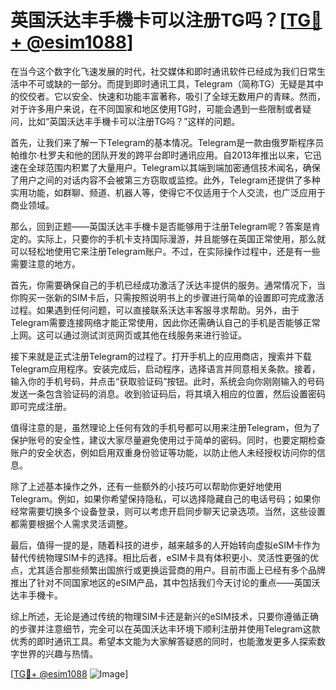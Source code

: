 # 英国沃达丰手機卡可以注册TG吗？[[TG💪+ @esim1088](https://t.me/s/esim1088)]

在当今这个数字化飞速发展的时代，社交媒体和即时通讯软件已经成为我们日常生活中不可或缺的一部分。而提到即时通讯工具，Telegram（简称TG）无疑是其中的佼佼者。它以安全、快速和功能丰富著称，吸引了全球无数用户的青睐。然而，对于许多用户来说，在不同国家和地区使用TG时，可能会遇到一些限制或者疑问，比如“英国沃达丰手機卡可以注册TG吗？”这样的问题。

首先，让我们来了解一下Telegram的基本情况。Telegram是一款由俄罗斯程序员帕维尔·杜罗夫和他的团队开发的跨平台即时通讯应用。自2013年推出以来，它迅速在全球范围内积累了大量用户。Telegram以其端到端加密通信技术闻名，确保了用户之间的对话内容不会被第三方窃取或监控。此外，Telegram还提供了多种实用功能，如群聊、频道、机器人等，使得它不仅适用于个人交流，也广泛应用于商业领域。

那么，回到正题——英国沃达丰手機卡是否能够用于注册Telegram呢？答案是肯定的。实际上，只要你的手机卡支持国际漫游，并且能够在英国正常使用，那么就可以轻松地使用它来注册Telegram账户。不过，在实际操作过程中，还是有一些需要注意的地方。

首先，你需要确保自己的手机已经成功激活了沃达丰提供的服务。通常情况下，当你购买一张新的SIM卡后，只需按照说明书上的步骤进行简单的设置即可完成激活过程。如果遇到任何问题，可以直接联系沃达丰客服寻求帮助。另外，由于Telegram需要连接网络才能正常使用，因此你还需确认自己的手机是否能够正常上网。这可以通过测试浏览网页或其他在线服务来进行验证。

接下来就是正式注册Telegram的过程了。打开手机上的应用商店，搜索并下载Telegram应用程序。安装完成后，启动程序，选择语言并同意相关条款。接着，输入你的手机号码，并点击“获取验证码”按钮。此时，系统会向你刚刚输入的号码发送一条包含验证码的消息。收到验证码后，将其填入相应的位置，然后设置密码即可完成注册。

值得注意的是，虽然理论上任何有效的手机号都可以用来注册Telegram，但为了保护账号的安全性，建议大家尽量避免使用过于简单的密码。同时，也要定期检查账户的安全状态，例如启用双重身份验证等功能，以防止他人未经授权访问你的信息。

除了上述基本操作之外，还有一些额外的小技巧可以帮助你更好地使用Telegram。例如，如果你希望保持隐私，可以选择隐藏自己的电话号码；如果你经常需要切换多个设备登录，则可以考虑开启同步聊天记录选项。当然，这些设置都需要根据个人需求灵活调整。

最后，值得一提的是，随着科技的进步，越来越多的人开始转向虚拟eSIM卡作为替代传统物理SIM卡的选择。相比后者，eSIM卡具有体积更小、灵活性更强的优点，尤其适合那些频繁出国旅行或更换运营商的用户。目前市面上已经有多个品牌推出了针对不同国家地区的eSIM产品，其中包括我们今天讨论的重点——英国沃达丰手機卡。

综上所述，无论是通过传统的物理SIM卡还是新兴的eSIM技术，只要你遵循正确的步骤并注意细节，完全可以在英国沃达丰环境下顺利注册并使用Telegram这款优秀的即时通讯工具。希望本文能为大家解答疑惑的同时，也能激发更多人探索数字世界的兴趣与热情。

[[TG💪+ @esim1088](https://t.me/s/esim1088) ![Image](https://i.postimg.cc/4NQfJmqS/Snipaste-2025-05-13-00-14-12.png)]